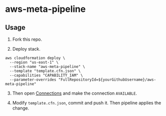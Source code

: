 # aws-meta-pipeline

## Usage

1. Fork this repo.

2. Deploy stack.

```
aws cloudformation deploy \
  --region "us-east-1" \
  --stack-name "aws-meta-pipeline" \
  --template "template.cfn.json" \
  --capabilities "CAPABILITY_IAM" \
  --parameter-overrides "FullRepositoryId=${yourGithubUsername}/aws-meta-pipeline"
```

3. Then open [Connections](https://console.aws.amazon.com/codesuite/settings/connections) and make the connection `AVAILABLE`.

4. Modify `template.cfn.json`, commit and push it. Then pipeline applies the change.
